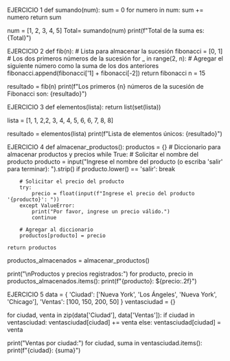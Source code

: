 EJERCICIO 1
def sumando(num):
    sum = 0
    for numero in num:
        sum += numero
    return sum

num = [1, 2, 3, 4, 5]
Total= sumando(num)
print(f"Total de la suma es: {Total}")

EJERCICIO 2
def fib(n):
    # Lista para almacenar la sucesión
    fibonacci = [0, 1]  # Los dos primeros números de la sucesión
    for _ in range(2, n):
        # Agregar el siguiente número como la suma de los dos anteriores
        fibonacci.append(fibonacci['1] + fibonacci[-2])
    return fibonacci
n = 15

resultado = fib(n)
print(f"Los primeros {n} números de la sucesión de Fibonacci son: {resultado}")


EJERCICIO 3
def elementos(lista):
    return list(set(lista))

lista = [1, 1, 2,2, 3, 4, 4, 5, 6, 6, 7, 8, 8]

resultado = elementos(lista)
print(f"Lista de elementos únicos: {resultado}")

EJERCICIO 4
def almacenar_productos():
    productos = {}  # Diccionario para almacenar productos y precios
    while True:
        # Solicitar el nombre del producto
        producto = input("Ingrese el nombre del producto (o escriba 'salir' para terminar): ").strip()
        if producto.lower() == 'salir':
            break
        
        # Solicitar el precio del producto
        try:
            precio = float(input(f"Ingrese el precio del producto '{producto}': "))
        except ValueError:
            print("Por favor, ingrese un precio válido.")
            continue
        
        # Agregar al diccionario
        productos[producto] = precio
    
    return productos
    
productos_almacenados = almacenar_productos()

print("\nProductos y precios registrados:")
for producto, precio in productos_almacenados.items():
    print(f"{producto}: ${precio:.2f}")

EJERCICIO 5
data = {
    'Ciudad': ['Nueva York', 'Los Ángeles', 'Nueva York', 'Chicago'],
    'Ventas': [100, 150, 200, 50]
}
ventasciudad = {}


for ciudad, venta in zip(data['Ciudad'], data['Ventas']):
    if ciudad in ventasciudad:
        ventasciudad[ciudad] += venta
    else:
        ventasciudad[ciudad] = venta


print("Ventas por ciudad:")
for ciudad, suma in ventasciudad.items():
    print(f"{ciudad}: {suma}")
